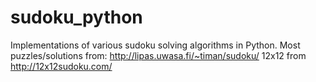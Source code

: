 # sudoku_python
Implementations of various sudoku solving algorithms in Python.
Most puzzles/solutions from: http://lipas.uwasa.fi/~timan/sudoku/
12x12 from http://12x12sudoku.com/

